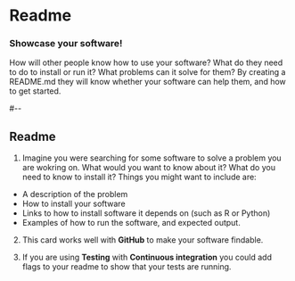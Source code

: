 <!-- ---
<!-- <!-- Title of the card -->
<!-- title: ReadMe!
<!-- <!-- Category which the card belongs in -->
<!-- categories:
<!--  - sharing
<!--  - documentation
<!-- <!-- How difficult is this card, 1 is easy, 5 is hard -->
<!-- difficulty: 1
<!-- <!-- Where did we get this technique from / where to read more -->
<!-- source-url:
<!-- --- -->

<!-- Front of the card -->
<!-- .slide: class="card card-front documentation" -->
# Readme

### Showcase your software!

<!-- Summary of why you would use this technique -->

How will other people know how to use your software?  What do they need to do to install or run it?  What problems can it solve for them?  By creating a README.md they will know whether your software can help them, and how to get started.


#--

<!-- Reverse of card -->
<!-- .slide: class="card card-back documentation" -->
## Readme
<!-- Steps to implement this technique -->

1. Imagine you were searching for some software to solve a problem you are wokring on.  What would you want to know about it?  What do you need to know to install it?  Things you might want to include are:
* A description of the problem
* How to install your software
* Links to how to install software it depends on (such as R or Python)
* Examples of how to run the software, and expected output.

2. This card works well with **GitHub** to make your software findable.

3. If you are using **Testing** with **Continuous integration** you could add flags to your readme to show that your tests are running.